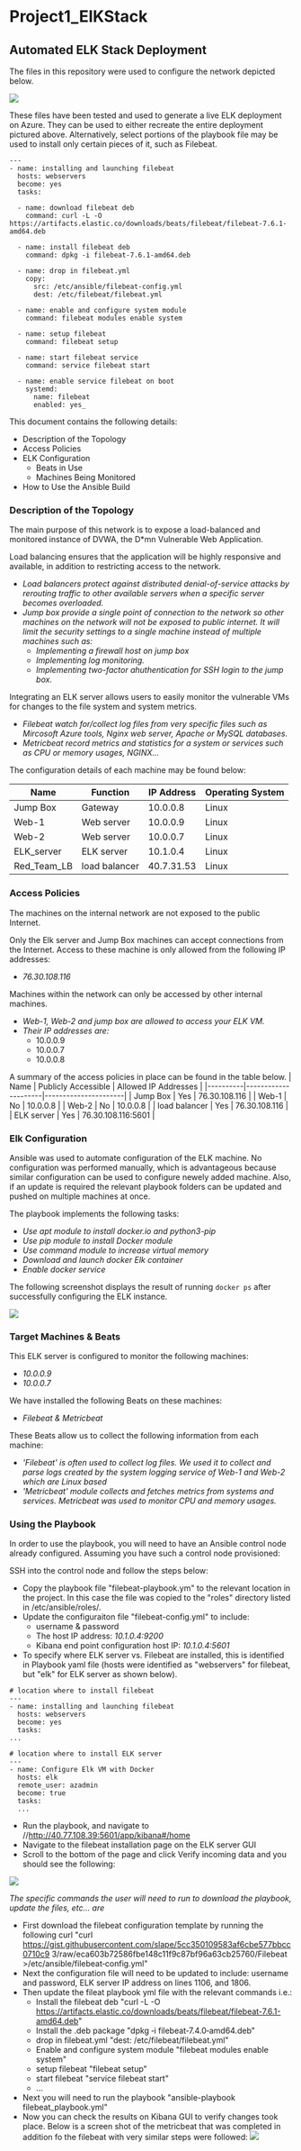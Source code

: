 # Project1_ElKStack
## Automated ELK Stack Deployment

The files in this repository were used to configure the network depicted below.

![](Images/Project_unit_1_HW.png)

These files have been tested and used to generate a live ELK deployment on Azure. They can be used to either recreate the entire deployment pictured above. Alternatively, select portions of the playbook file may be used to install only certain pieces of it, such as Filebeat.

``` 
---
- name: installing and launching filebeat
  hosts: webservers
  become: yes
  tasks:

  - name: download filebeat deb
    command: curl -L -O https://artifacts.elastic.co/downloads/beats/filebeat/filebeat-7.6.1-amd64.deb

  - name: install filebeat deb
    command: dpkg -i filebeat-7.6.1-amd64.deb

  - name: drop in filebeat.yml
    copy:
      src: /etc/ansible/filebeat-config.yml
      dest: /etc/filebeat/filebeat.yml

  - name: enable and configure system module
    command: filebeat modules enable system

  - name: setup filebeat
    command: filebeat setup

  - name: start filebeat service
    command: service filebeat start

  - name: enable service filebeat on boot
    systemd:
      name: filebeat
      enabled: yes_
``` 
This document contains the following details:
- Description of the Topology
- Access Policies
- ELK Configuration
  - Beats in Use
  - Machines Being Monitored
- How to Use the Ansible Build


### Description of the Topology

The main purpose of this network is to expose a load-balanced and monitored instance of DVWA, the D*mn Vulnerable Web Application.

Load balancing ensures that the application will be highly responsive and available, in addition to restricting access to the network.
- _Load balancers protect against distributed denial-of-service attacks by rerouting traffic to other available servers when a specific server becomes overloaded._
- _Jump box provide a single point of connection to the network so other machines on the network will not be exposed to public internet. It will limit the security settings to a single machine instead of multiple machines such as:_
  - _Implementing a firewall host on jump box_
  - _Implementing log monitoring._
  - _Implementing two-factor ahuthentication for SSH login to the jump box._

Integrating an ELK server allows users to easily monitor the vulnerable VMs for changes to the file system and system metrics.
- _Filebeat watch for/collect log files from very specific files such as Mircosoft Azure tools, Nginx web server, Apache or MySQL databases._
- _Metricbeat record metrics and statistics for a system or services such as CPU  or memory usages, NGINX..._

The configuration details of each machine may be found below:

| Name       | Function   | IP Address | Operating System |
|------------|------------|------------|------------------|
| Jump Box   | Gateway    | 10.0.0.8   | Linux            |
| Web-1      | Web server | 10.0.0.9   | Linux            |
| Web-2      | Web server | 10.0.0.7   | Linux            |
| ELK_server | ELK server | 10.1.0.4   | Linux            |
| Red_Team_LB| load balancer | 40.7.31.53| Linux          |

### Access Policies

The machines on the internal network are not exposed to the public Internet. 

Only the Elk server and Jump Box machines can accept connections from the Internet. Access to these machine is only allowed from the following IP addresses:
- _76.30.108.116_

Machines within the network can only be accessed by other internal machines.
- _Web-1, Web-2 and jump box are allowed to access your ELK VM._
- _Their IP addresses are:_
  -  10.0.0.9
  -  10.0.0.7
  -  10.0.0.8

A summary of the access policies in place can be found in the table below.
| Name     | Publicly Accessible | Allowed IP Addresses |
|----------|---------------------|----------------------|
| Jump Box | Yes                 | 76.30.108.116        |
| Web-1    | No                  | 10.0.0.8             |
| Web-2    | No                  | 10.0.0.8             |
| load balancer | Yes            | 76.30.108.116        |
| ELK server | Yes               | 76.30.108.116:5601   |                    

### Elk Configuration

Ansible was used to automate configuration of the ELK machine. No configuration was performed manually, which is advantageous because similar configuration can be used to configure newely added machine. Also, if an update is required the relevant playbook folders can be updated and pushed on multiple machines at once.

The playbook implements the following tasks:
- _Use apt module to install docker.io and python3-pip_
- _Use pip module to install Docker module_
- _Use command module to increase virtual memory_
- _Download and launch docker Elk container_
- _Enable docker service_

The following screenshot displays the result of running `docker ps` after successfully configuring the ELK instance.

![](Images/docker_ps_output.PNG)

### Target Machines & Beats
This ELK server is configured to monitor the following machines:
- _10.0.0.9_
- _10.0.0.7_

We have installed the following Beats on these machines:
- _Filebeat & Metricbeat_

These Beats allow us to collect the following information from each machine:
- _'Filebeat' is often used to collect log files. We used it to collect and parse logs created by the system logging service of Web-1 and Web-2 which are Linux based_
- _'Metricbeat'  module collects and fetches metrics from  systems and services. Metricbeat was used to monitor CPU and memory usages._

### Using the Playbook
In order to use the playbook, you will need to have an Ansible control node already configured. Assuming you have such a control node provisioned: 

SSH into the control node and follow the steps below:
- Copy the playbook file "filebeat-playbook.ym" to the relevant location in the project. In this case the file was copied to the "roles" directory listed in /etc/ansible/roles/.
- Update the configuraiton file "filebeat-config.yml" to include:
  - username & password
  - The host IP address: _10.1.0.4:9200_
  - Kibana end point configuration host IP: _10.1.0.4:5601_
 - To specify where ELK server vs. Filebeat are installed, this is identified in Playbook yaml file (hosts were identified as "webservers" for filebeat, but "elk" for ELK server as shown below).
```
# location where to install filebeat
---
- name: installing and launching filebeat
  hosts: webservers
  become: yes
  tasks:
...
```

```
# location where to install ELK server
---
- name: Configure Elk VM with Docker
  hosts: elk
  remote_user: azadmin
  become: true
  tasks:
  ...
  ```
  - Run the playbook, and navigate to //http://40.77.108.39:5601/app/kibana#/home
  - Navigate to the filebeat installation page on the ELK server GUI
  - Scroll to the bottom of the page and click Verify incoming data and you should see the following:

![](Images/ELK_server_Filebeat.png)

_The specific commands the user will need to run to download the playbook, update the files, etc... are_
- First download the filebeat configuration template by running the following curl "curl https://gist.githubusercontent.com/slape/5cc350109583af6cbe577bbcc0710c9
3/raw/eca603b72586fbe148c11f9c87bf96a63cb25760/Filebeat >/etc/ansible/filebeat‐config.yml"
- Next the configuration file will need to be updated to include: username and password, ELK server IP address on lines 1106, and 1806.
- Then update the fileat playbook yml file with the relevant commands i.e.:
  - Install the filebeat deb "curl -L -O https://artifacts.elastic.co/downloads/beats/filebeat/filebeat-7.6.1-amd64.deb"
  - Install the .deb package "dpkg ‐i filebeat‐7.4.0‐amd64.deb"
  - drop in filebeat.yml "dest: /etc/filebeat/filebeat.yml"
  - Enable and configure system module "filebeat modules enable system"
  - setup filebeat "filebeat setup"
  - start filebeat "service filebeat start"
  - ...
- Next you will need to run the playbook "ansible-playbook filebeat_playbook.yml"
- Now you can check the results on Kibana GUI to verify changes took place. Below is a screen shot of the metricbeat that was completed in addition fo the filebeat with very similar steps were followed:
![](Images/ELK_server_Filebeat.png)


